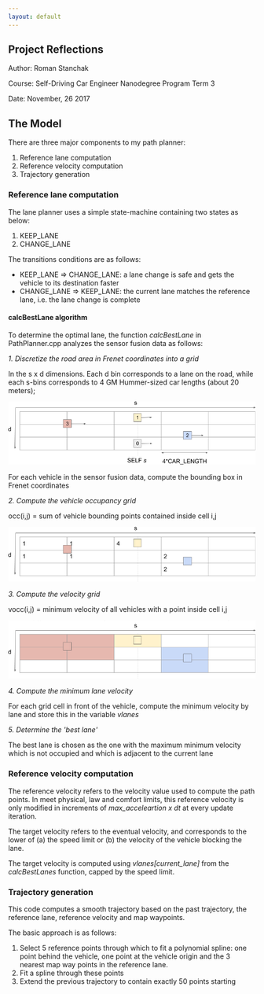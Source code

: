 ```yaml
---
layout: default
---
```


Project Reflections
-------------------

Author: Roman Stanchak

Course: Self-Driving Car Engineer Nanodegree Program Term 3

Date: November, 26 2017

## The Model

There are three major components to my path planner:

1. Reference lane computation
2. Reference velocity computation
3. Trajectory generation 


### Reference lane computation

The lane planner uses a simple state-machine containing two states as below:

1. KEEP_LANE
2. CHANGE_LANE

The transitions conditions are as follows:

- KEEP_LANE => CHANGE_LANE: a lane change is safe and gets the vehicle to its destination faster
- CHANGE_LANE => KEEP_LANE: the current lane matches the reference lane, i.e. the lane change is complete

#### calcBestLane algorithm
To determine the optimal lane, the function *calcBestLane* in PathPlanner.cpp analyzes the sensor fusion data as follows:

_1. Discretize the road area in Frenet coordinates into a grid_

In the s x d dimensions. Each d bin corresponds to a lane on the road, while each s-bins corresponds to 4 GM Hummer-sized car lengths (about 20 meters);

![Discretization Grid](grid1.png)

For each vehicle in the sensor fusion data, compute the bounding box in Frenet coordinates

_2. Compute the vehicle occupancy grid_

occ(i,j) = sum of vehicle bounding points contained inside cell i,j

![Occupancy Grid](grid2.png)

_3. Compute the velocity grid_

vocc(i,j) = minimum velocity of all vehicles with a point inside cell i,j

![Velocity Grid](grid3.png) 

_4. Compute the minimum lane velocity_

For each grid cell in front of the vehicle, compute the minimum velocity by lane and store this in the variable *vlanes*

_5. Determine the 'best lane'_

The best lane is chosen as the one with the maximum minimum velocity which is not occupied and which is adjacent to the current lane

### Reference velocity computation

The reference velocity refers to the velocity value used to compute the path points.  In meet physical, law and comfort limits, this reference velocity is only modified in increments of *max_acceleartion x dt* at every update iteration.

The target velocity refers to the eventual velocity, and corresponds to the lower of (a) the speed limit or (b) the velocity of the vehicle blocking the lane.

The target velocity is computed using *vlanes[current_lane]* from the *calcBestLanes* function, capped by the speed limit.

### Trajectory generation

This code computes a smooth trajectory based on the past trajectory, the reference lane, reference velocity and map waypoints.

The basic approach is as follows:

1. Select 5 reference points through which to fit a polynomial spline: one point behind the vehicle, one point at the vehicle origin and the 3 nearest map way points in the reference lane.
2. Fit a spline through these points
3. Extend the previous trajectory to contain exactly 50 points starting 

